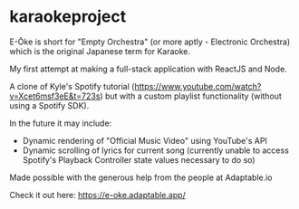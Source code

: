 # karaokeproject

E-Ōke is short for "Empty Orchestra" (or more aptly - Electronic Orchestra) which is the original Japanese term for Karaoke. 

My first attempt at making a full-stack application with ReactJS and Node.

A clone of Kyle's Spotify tutorial (https://www.youtube.com/watch?v=Xcet6msf3eE&t=723s) but with a custom playlist functionality (without using a Spotify SDK).

In the future it may include:
- Dynamic rendering of "Official Music Video" using YouTube's API
- Dynamic scrolling of lyrics for current song (currently unable to access Spotify's Playback Controller state values necessary to do so)

Made possible with the generous help from the people at Adaptable.io

Check it out here: https://e-oke.adaptable.app/
